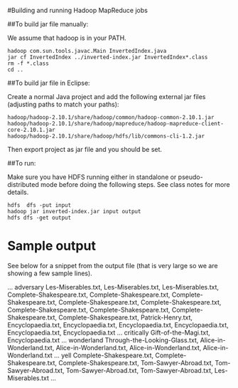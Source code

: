 
#Building and running Hadoop MapReduce jobs

##To build jar file manually:


We assume that hadoop is in your PATH.

```
hadoop com.sun.tools.javac.Main InvertedIndex.java
jar cf InvertedIndex ../inverted-index.jar InvertedIndex*.class
rm -f *.class
cd ..
```

##To build jar file in Eclipse:

Create a normal Java project and add the following external jar files (adjusting paths to match your
paths):

```
hadoop/hadoop-2.10.1/share/hadoop/common/hadoop-common-2.10.1.jar
hadoop/hadoop-2.10.1/share/hadoop/mapreduce/hadoop-mapreduce-client-core-2.10.1.jar
hadoop/hadoop-2.10.1/share/hadoop/hdfs/lib/commons-cli-1.2.jar
```

Then export project as jar file and you should be set.

##To run:

Make sure you have HDFS running either in standalone or pseudo-distributed mode before doing
the following steps. See class notes for more details.

```
hdfs  dfs -put input
hadoop jar inverted-index.jar input output
hdfs dfs -get output
```


Sample output
=============

See below for a snippet from the output file (that is very large so we are showing a few sample
lines).

...
adversary	Les-Miserables.txt, Les-Miserables.txt, Les-Miserables.txt, Complete-Shakespeare.txt, Complete-Shakespeare.txt, Complete-Shakespeare.txt, Complete-Shakespeare.txt, Complete-Shakespeare.txt, Complete-Shakespeare.txt, Complete-Shakespeare.txt, Complete-Shakespeare.txt, Complete-Shakespeare.txt, Patrick-Henry.txt, Encyclopaedia.txt, Encyclopaedia.txt, Encyclopaedia.txt, Encyclopaedia.txt, Encyclopaedia.txt, Encyclopaedia.txt
...
critically	Gift-of-the-Magi.txt, Encyclopaedia.txt
...
wonderland	Through-the-Looking-Glass.txt, Alice-in-Wonderland.txt, Alice-in-Wonderland.txt, Alice-in-Wonderland.txt, Alice-in-Wonderland.txt
...
yell	Complete-Shakespeare.txt, Complete-Shakespeare.txt, Complete-Shakespeare.txt, Tom-Sawyer-Abroad.txt, Tom-Sawyer-Abroad.txt, Tom-Sawyer-Abroad.txt, Tom-Sawyer-Abroad.txt, Les-Miserables.txt
...

